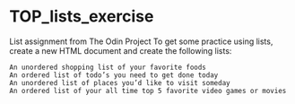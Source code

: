 # TOP_lists_exercise
List assignment from The Odin Project
To get some practice using lists, create a new HTML document and create the following lists:

    An unordered shopping list of your favorite foods
    An ordered list of todo’s you need to get done today
    An unordered list of places you’d like to visit someday
    An ordered list of your all time top 5 favorite video games or movies
